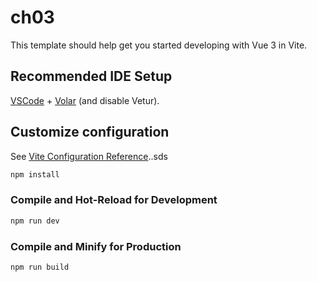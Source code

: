 # ch03

This template should help get you started developing with Vue 3 in Vite.

## Recommended IDE Setup

[VSCode](https://code.visualstudio.com/) + [Volar](https://marketplace.visualstudio.com/items?itemName=Vue.volar) (and disable Vetur).

## Customize configuration

See [Vite Configuration Reference](https://vite.dev/config/)..sds
```sh
npm install
```

### Compile and Hot-Reload for Development

```sh
npm run dev
```

### Compile and Minify for Production

```sh
npm run build
```

